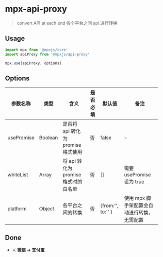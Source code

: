 # mpx-api-proxy

> convert API at each end
> 各个平台之间 api 进行转换

## Usage

```js
import mpx from '@mpxjs/core'
import apiProxy from '@mpxjs/api-proxy'

mpx.use(apiProxy, options)
```

## Options

|参数名称|类型|含义|是否必填|默认值|备注|
|---|---|---|---|---|---|
|usePromise|Boolean|是否将 api 转化为 promise 格式使用|否|false|-|
|whiteList|Array|将 api 转化为 promise 格式时的白名单|否|[]|需要 usePromise 设为 true|
|platform|Object|各平台之间的转换|否|{from:'', to:'' }|使用 mpx 脚手架配置会自动进行转换，无需配置|

## Done

* ⚔ **微信 → 支付宝**
